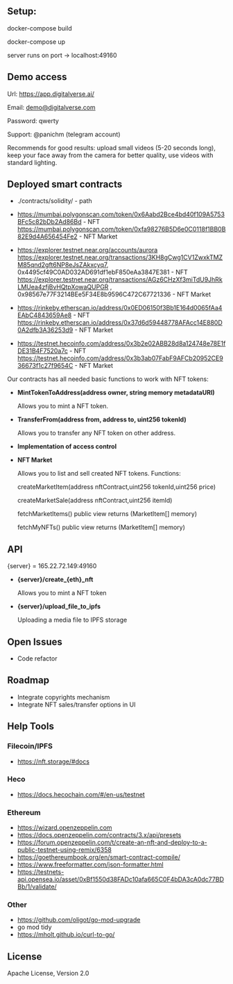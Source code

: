 ## Setup:
docker-compose build

docker-compose up

server runs on port -> localhost:49160

## Demo access
Url: https://app.digitalverse.ai/

Email: demo@digitalverse.com

Password: qwerty

Support: @panichm (telegram account)

Recommends for good results: upload small videos (5-20 seconds long), keep your face away from the camera for better quality, use videos with standard lighting.

## Deployed smart contracts

- ./contracts/solidity/ - path

- https://mumbai.polygonscan.com/token/0x6Aabd2Bce4bd40f109A5753BFc5c82bDb2Ad86Bd - NFT
https://mumbai.polygonscan.com/token/0xfa98276B5D6e0C0118f1BB0B82E9d4A656454Fe2 - NFT Market

- https://explorer.testnet.near.org/accounts/aurora
https://explorer.testnet.near.org/transactions/3KH8gCwg1CV1ZwxkTMZM85qnd2gft6NP8eJsZAkxcyq7, 0x4495cf49C0AD032AD691df1ebF850eAa3847E381 - NFT
https://explorer.testnet.near.org/transactions/AGz6CHzXf3miTdU9JhRkLMUea4zfjBvHQtpXowaQUPGR , 0x98567e77F3214BEe5F34E8b9596C472C67721336 - NFT Market

- https://rinkeby.etherscan.io/address/0x0ED06150f3Bb1E164d0065fAa4EAbC4843659Ae8 - NFT
https://rinkeby.etherscan.io/address/0x37d6d59448778AFAcc14E880D0A2dfb3A36253d9 - NFT Market

- https://testnet.hecoinfo.com/address/0x3b2e02ABB28d8a124748e78E1fDE31B4F7520a7c - NFT
https://testnet.hecoinfo.com/address/0x3b3ab07FabF9AFCb20952CE936673f1c27f9654C - NFT Market

Our contracts has all needed basic functions to work with NFT tokens:

- **MintTokenToAddress(address owner, string memory metadataURI)** 

    Allows you to mint a NFT token.
- **TransferFrom(address from, address to, uint256 tokenId)**

    Allows you to transfer any NFT token on other address.
- **Implementation of access control**

- **NFT Market**

    Allows you to list and sell created NFT tokens. Functions:

    createMarketItem(address nftContract,uint256 tokenId,uint256 price)
    
    createMarketSale(address nftContract,uint256 itemId)
    
    fetchMarketItems() public view returns (MarketItem[] memory)
    
    fetchMyNFTs() public view returns (MarketItem[] memory)
    
## API

{server} = 165.22.72.149:49160 

- **{server}/create_{eth}_nft** 

    Allows you to mint a NFT token

- **{server}/upload_file_to_ipfs**

    Uploading a media file to IPFS storage
    
## Open Issues

- Code refactor 

## Roadmap

- Integrate copyrights mechanism
- Integrate NFT sales/transfer options in UI 
    
## Help Tools

### Filecoin/IPFS

- https://nft.storage/#docs

### Heco

- https://docs.hecochain.com/#/en-us/testnet

### Ethereum

- https://wizard.openzeppelin.com
- https://docs.openzeppelin.com/contracts/3.x/api/presets
- https://forum.openzeppelin.com/t/create-an-nft-and-deploy-to-a-public-testnet-using-remix/6358
- https://goethereumbook.org/en/smart-contract-compile/
- https://www.freeformatter.com/json-formatter.html
- https://testnets-api.opensea.io/asset/0xBf1550d38FADc10afa665C0F4bDA3cA0dc77BDBb/1/validate/

### Other

- https://github.com/oligot/go-mod-upgrade
- go mod tidy
- https://mholt.github.io/curl-to-go/

## License
Apache License, Version 2.0